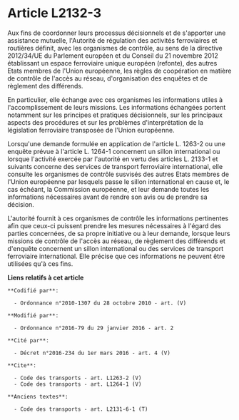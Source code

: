 # Article L2132-3

Aux fins de coordonner leurs processus décisionnels et de s'apporter une assistance mutuelle, l'Autorité de régulation des
activités ferroviaires et routières définit, avec les organismes de contrôle, au sens de la directive 2012/34/UE du Parlement
européen et du Conseil du 21 novembre 2012 établissant un espace ferroviaire unique européen (refonte), des autres Etats
membres de l'Union européenne, les règles de coopération en matière de contrôle de l'accès au réseau, d'organisation des
enquêtes et de règlement des différends. 

En particulier, elle échange avec ces organismes les informations utiles à l'accomplissement de leurs missions. Les
informations échangées portent notamment sur les principes et pratiques décisionnels, sur les principaux aspects des
procédures et sur les problèmes d'interprétation de la législation ferroviaire transposée de l'Union européenne. 

Lorsqu'une demande formulée en application de l'article L. 1263-2 ou une enquête prévue à l'article L. 1264-1 concernent un
sillon international ou lorsque l'activité exercée par l'autorité en vertu des articles L. 2133-1 et suivants concerne des
services de transport ferroviaire international, elle consulte les organismes de contrôle susvisés des autres Etats membres
de l'Union européenne par lesquels passe le sillon international en cause et, le cas échéant, la Commission européenne, et
leur demande toutes les informations nécessaires avant de rendre son avis ou de prendre sa décision. 

L'autorité fournit à ces organismes de contrôle les informations pertinentes afin que ceux-ci puissent prendre les mesures
nécessaires à l'égard des parties concernées, de sa propre initiative ou à leur demande, lorsque leurs missions de contrôle
de l'accès au réseau, de règlement des différends et d'enquête concernent un sillon international ou des services de
transport ferroviaire international. Elle précise que ces informations ne peuvent être utilisées qu'à ces fins.

**Liens relatifs à cet article**

	**Codifié par**:

	  - Ordonnance n°2010-1307 du 28 octobre 2010 - art. (V)

	**Modifié par**:

	  - Ordonnance n°2016-79 du 29 janvier 2016 - art. 2

	**Cité par**:

	  - Décret n°2016-234 du 1er mars 2016 - art. 4 (V)

	**Cite**:

	  - Code des transports - art. L1263-2 (V)
	  - Code des transports - art. L1264-1 (V)

	**Anciens textes**:

	  - Code des transports - art. L2131-6-1 (T)
